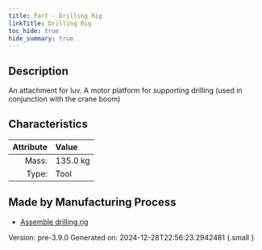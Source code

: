 ```yaml
---
title: Part - Drilling Rig
linkTitle: Drilling Rig
toc_hide: true
hide_summary: true
---
```


## Description
&#10;&#9;&#9;&#9;An attachment for luv. A motor platform for supporting drilling (used in conjunction with the crane boom)&#10;&#9;&#9;

## Characteristics

| Attribute      | Value |
|--------:|:------|
|Mass:|135.0 kg|
|Type:|Tool|

## Made by Manufacturing Process

- [Assemble drilling rig](/docs/definitions/process/assemble-drilling-rig)



Version: pre-3.9.0 Generated on: 2024-12-28T22:56:23.2942481
{.small }

